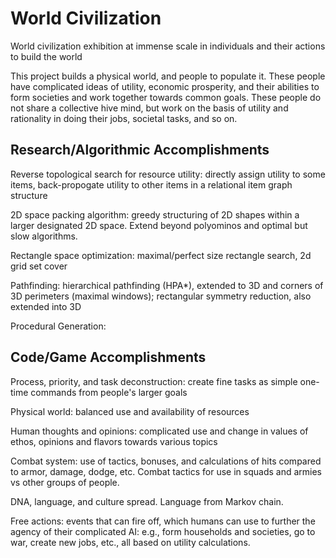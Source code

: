 # World Civilization
World civilization exhibition at immense scale in individuals and their actions to build the world

This project builds a physical world, and people to populate it. These people have complicated ideas of utility, economic prosperity, and their abilities to form societies and work together towards common goals. These people do not share a collective hive mind, but work on the basis of utility and rationality in doing their jobs, societal tasks, and so on.


## Research/Algorithmic Accomplishments ## 
Reverse topological search for resource utility: directly assign utility to some items, back-propogate utility to other items in a relational item graph structure

2D space packing algorithm: greedy structuring of 2D shapes within a larger designated 2D space. Extend beyond polyominos and optimal but slow algorithms.

Rectangle space optimization: maximal/perfect size rectangle search, 2d grid set cover

Pathfinding: hierarchical pathfinding (HPA*), extended to 3D and corners of 3D perimeters (maximal windows); rectangular symmetry reduction, also extended into 3D

Procedural Generation: 

## Code/Game Accomplishments
Process, priority, and task deconstruction: create fine tasks as simple one-time commands from people's larger goals

Physical world: balanced use and availability of resources

Human thoughts and opinions: complicated use and change in values of ethos, opinions and flavors towards various topics

Combat system: use of tactics, bonuses, and calculations of hits compared to armor, damage, dodge, etc. Combat tactics for use in squads and armies vs other groups of people.

DNA, language, and culture spread. Language from Markov chain.

Free actions: events that can fire off, which humans can use to further the agency of their complicated AI: e.g., form households and societies, go to war, create new jobs, etc., all based on utility calculations.